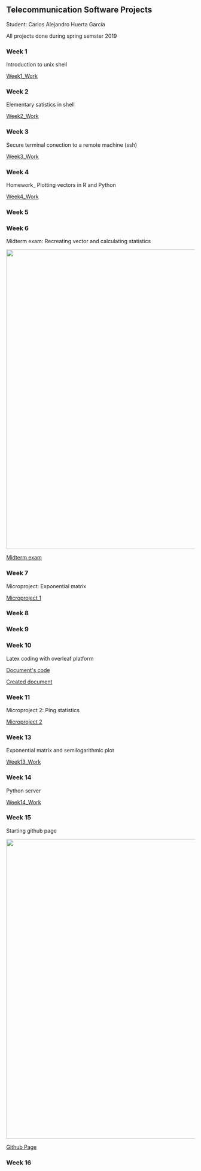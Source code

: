 ## Telecommunication Software Projects

Student: Carlos Alejandro Huerta García

All projects done during spring semster 2019

### Week 1

Introduction to unix shell

<a href="https://github.com/CarlosAHuertaG/Telecommunication-Software_Week1/blob/master/Shell_Terminal%20history_1.txt"> Week1_Work </a>

### Week 2

Elementary satistics in shell

<a href="https://github.com/CarlosAHuertaG/Telecommunication-Software_Week2/blob/master/Shell_Terminal%20history_2.txt"> Week2_Work </a>

### Week 3

Secure terminal conection to a remote machine (ssh)

<a href="https://github.com/CarlosAHuertaG/Telecommunication-Software_Week3/blob/master/Shell_Terminal%20history_3.txt"> Week3_Work </a>

### Week 4

Homework_ Plotting vectors in R and Python

<a href="https://github.com/CarlosAHuertaG/Telecommunication-Software_Week4/blob/master/Homework%20%232_Carlos%20Huerta.pdf"> Week4_Work </a>

### Week 5



### Week 6

Midterm exam: Recreating vector and calculating statistics

<img src="file:///media/carlos/DATA/Linux_Share/Telecommunication%20software/RAE411/Week_6/index.png" width="800" align="middle">

<a href="https://github.com/CarlosAHuertaG/Telecommunication-Software_Week6/blob/master/Mid%20Term%20Exam%201_Carlos%20Huerta.pdf"> Midterm exam </a>


### Week 7

Microproject: Exponential matrix

<a href="https://github.com/CarlosAHuertaG/Telecommunication-Software_Week7"> Microproject 1 </a>

### Week 8


### Week 9


### Week 10

Latex coding with overleaf platform

<a href="https://github.com/CarlosAHuertaG/Telecommunication-Software_Week10/blob/master/Overleaf_Latex_code.txt"> Document's code </a>

<a href="https://github.com/CarlosAHuertaG/Telecommunication-Software_Week10/blob/master/411_01.pdf"> Created document </a>

### Week 11

Microproject 2: Ping statistics

<a href="https://github.com/CarlosAHuertaG/Telecommunication-Software_Week11"> Microproject 2 </a>

### Week 13

Exponential matrix and semilogarithmic plot

<a href="https://github.com/CarlosAHuertaG/ClassWorkWeek13"> Week13_Work </a>

### Week 14

Python server

<a href="https://github.com/CarlosAHuertaG/411-W14"> Week14_Work </a>

### Week 15

Starting github page

<img src="file:///home/carlos/Pictures/Screenshot%20from%202019-05-29%2013-23-17.png" width="800" align="middle">

<a href="https://carlosahuertag.github.io/RAE411/"> Github Page </a>


### Week 16

